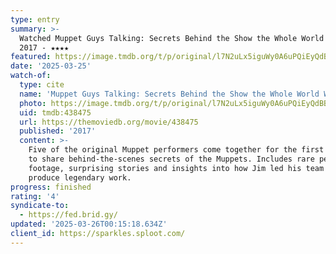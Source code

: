 ```yaml
---
type: entry
summary: >-
  Watched Muppet Guys Talking: Secrets Behind the Show the Whole World Watched,
  2017 - ★★★★
featured: https://image.tmdb.org/t/p/original/l7N2uLx5iguWy0A6uPQiEyQdBB4.jpg
date: '2025-03-25'
watch-of:
  type: cite
  name: 'Muppet Guys Talking: Secrets Behind the Show the Whole World Watched'
  photo: https://image.tmdb.org/t/p/original/l7N2uLx5iguWy0A6uPQiEyQdBB4.jpg
  uid: tmdb:438475
  url: https://themoviedb.org/movie/438475
  published: '2017'
  content: >-
    Five of the original Muppet performers come together for the first time ever
    to share behind-the-scenes secrets of the Muppets. Includes rare performance
    footage, surprising stories and insights into how Jim led his team to
    produce legendary work.
progress: finished
rating: '4'
syndicate-to:
  - https://fed.brid.gy/
updated: '2025-03-26T00:15:18.634Z'
client_id: https://sparkles.sploot.com/
---
```

